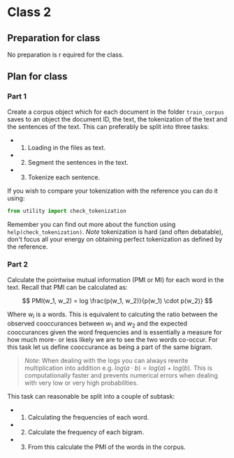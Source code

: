 # Class 2

## Preparation for class
  
No preparation is r equired for the class.   
   
## Plan for class
 
### Part 1 
Create a corpus object which for each document in the folder `train_corpus` saves to an object the document ID, the text, the tokenization of the text and the sentences of the text. This can preferably be split into three tasks:
- 1) Loading in the files as text.
- 2) Segment the sentences in the text.
- 3) Tokenize each sentence.

If you wish to compare your tokenization with the reference you can do it using:

```python
from utility import check_tokenization
```

Remember you can find out more about the function using `help(check_tokenization)`. *Note* tokenization is hard (and often debatable), don't focus all your energy on obtaining perfect tokenization as defined by the reference.

### Part 2
Calculate the pointwise mutual information (PMI or MI) for each word in the text. Recall that PMI can  be calculated as:

$$
PMI(w_1, w_2) = log \frac{p(w_1, w_2)}{p(w_1) \cdot p(w_2)}
$$

Where $w_i$ is a words. This is equivalent to calcuting the ratio between the observed cooccurances between $w_1$ and $w_2$ and the expected cooccurances given the word frequencies and is essentially a measure for how much more- or less likely we are to see the two words co-occur. For this task let us define cooccurance as being a part of the same bigram.

> *Note*: When dealing with the logs you can always rewrite multiplication into addition e.g. $log(a \cdot b) = log(a) + log(b)$. This is computationally faster and prevents numerical errors when dealing with very low or very high probabilities.

This task can reasonable be split into a couple of subtask:
  - 1) Calculating the frequencies of each word.
  - 2) Calculate the frequency of each bigram.
  - 3) From this calculate the PMI of the words in the corpus.
  
